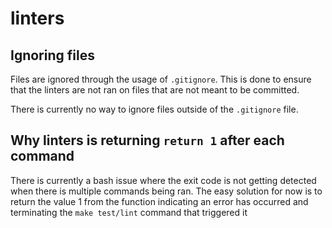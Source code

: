 # linters

## Ignoring files

Files are ignored through the usage of `.gitignore`. This is done to ensure that the linters are not ran on files that are not meant to be committed.

There is currently no way to ignore files outside of the `.gitignore` file.

## Why linters is returning `return 1` after each command

There is currently a bash issue where the exit code is not getting detected when there is multiple commands being ran.
The easy solution for now is to return the value 1 from the function indicating an error has occurred and terminating the `make test/lint` command that triggered it
